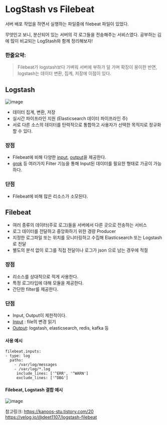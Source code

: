 # LogStash vs Filebeat

서버 배포 작업을 하면서 실행하는 파일중에 filebeat 파일이 있었다. 

무엇인고 보니, 분산되어 있는 서버의 각 로그들을 전송해주는 서비스였다. 
공부하는 김에 많이 비교되는 LogStash와 함께 정리해보자!

### 한줄요약: 
> Filebeat가 logstash보다 가벼워 서버에 부하가 덜 가며 확장이 용이한 반면, logstash는 데이터 변환, 집계, 저장에 이점이 있다. 


## Logstash
![image](https://user-images.githubusercontent.com/45115557/161879902-9c3a9d52-3c9f-48c1-942d-ccfb3caf9601.png)

* 데이터 집계, 변환, 저장
* 실시간 파이프라인 지원 (Elasticsearch 데이터 파이프라인 주)
* 서로 다른 소스의 데이터를 탄력적으로 통합하고 사용자가 선택한 목적지로 정규화 할 수 있다. 

### 장점
* Filebeat에 비해 다양한 [input](https://www.elastic.co/guide/en/logstash/current/input-plugins.html), [output](https://www.elastic.co/guide/en/logstash/current/output-plugins.html)을 제공한다. 
* [grok](https://www.elastic.co/guide/en/logstash/current/plugins-filters-grok.html) 등 여러가지 Filter 기능을 통해 Input된 데이터를 필요한 형태로 가공이 가능하다. 

### 단점
* Filebeat에 비해 많은 리소스가 소모된다.


## Filebeat
* 여러 종류의 데이터(주로 로그)들을 서버에서 다른 곳으로 전송하는 서비스
* 로그 데이터를 전달하고 중앙화하기 위한 경량 Producer
* 지정한 로그파일 또는 위치를 모니터링하고 수집해 Elasticsearch 또는 Logstash로 전달
* 별도의 분석 없이 로그를 직접 전달이나 로그가 json 으로 남는 경우에 적절


### 장점
* 리소스를 상대적으로 적게 사용한다.
* 특정 로그타입에 대해 모듈을 제공한다.
* 간단한 filter를 제공한다. 

### 단점
* Input, Output이 제한적이다. 
* [Input](https://www.elastic.co/guide/en/beats/filebeat/current/filebeat-input-log.html) : file의 변경 읽기
* [Output](https://www.elastic.co/guide/en/beats/filebeat/current/configuring-output.html): logstash, elasticsearch, redis, kafka 등

#### 사용 예시
```
filebeat.inputs:
- type: log
  paths:
    - /var/log/messages
    - /var/log/*.log
     include_lines: ['^ERR', '^WARN']
     exclude_lines: ['^DBG']
```

#### Filebeat, Logstash 결합 예시
![image](https://user-images.githubusercontent.com/45115557/161885093-951789ee-6c88-459e-b19c-6d5ee5e80c11.png)


참고링크:
https://kanoos-stu.tistory.com/20
https://velog.io/@deet1107/logstash-filebeat
